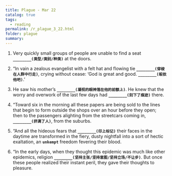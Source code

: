 ```yaml
---
title: Plague - Mar 22
catalog: true
tags: 
  - reading
permalink: /r_plague_3_22.html
folder: plague
summary: 
---
```



1.  Very quickly small groups of people are unable to find a seat <b data-toggle="tooltip" data-original-title="{{site.data.answers.plag_d_40_a1}}">`________(类型/类别/种类)`</b> at the doors.

2.  “In vain a zealous evangelist with a felt hat and flowing tie <b data-toggle="tooltip" data-original-title="{{site.data.answers.plag_d_40_b1}}">`________(穿梭在人群中行走)`</b>, crying without cease: ‘God is great and good. <b data-toggle="tooltip" data-original-title="{{site.data.answers.plag_d_40_b2}}">`________(皈依他吧)`</b>.’

3.  He saw his mother’s <b data-toggle="tooltip" data-original-title="{{site.data.answers.plag_d_40_c1}}">`________(凝视的眼神落在他的前额上)`</b>. He knew that the worry and overwork of the last few days had <b data-toggle="tooltip" data-original-title="{{site.data.answers.plag_d_40_c2}}">`________(刻下了痕迹)`</b> there.

4.  “Toward six in the morning all these papers are being sold to the lines that begin to form outside the shops over an hour before they open; then to the passengers alighting from the streetcars coming in, <b data-toggle="tooltip" data-original-title="{{site.data.answers.plag_d_40_d1}}">`________(挤满了人)`</b>, from the suburbs.

5.  “And all the hideous fears that <b data-toggle="tooltip" data-original-title="{{site.data.answers.plag_d_40_e1}}">`________(印上标记)`</b> their faces in the daytime are transformed in the fiery, dusty nightfall into a sort of hectic exaltation, an <b data-toggle="tooltip" data-original-title="{{site.data.glossary.unkempt}}">`unkempt`</b> freedom fevering their blood.

6.  “In the early days, when they thought this epidemic was much like other epidemics, religion <b data-toggle="tooltip" data-original-title="{{site.data.answers.plag_d_40_f1}}">`________(坚持主张/坚持意图/坚持立场/不让步)`</b>. But once these people realized their instant peril, they gave their thoughts to pleasure.